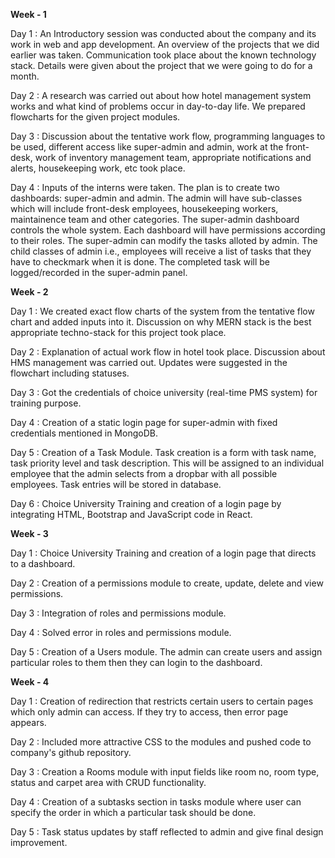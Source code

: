 **Week - 1**

Day 1 : An Introductory session was conducted about the company and its work in web and app development. An overview of the projects that we did earlier was taken. Communication took place about the known technology stack. Details were given about the project that we were going to do for a month. 

Day 2 : A research was carried out about how hotel management system works and what kind of problems occur in day-to-day life. We prepared flowcharts for the given project modules. 

Day 3 : Discussion about the tentative work flow, programming languages to be used, different access like super-admin and admin, work at the front-desk, work of inventory management team, appropriate notifications and alerts, housekeeping work, etc took place.

Day 4 : Inputs of the interns were taken. The plan is to create two dashboards: super-admin and admin. The admin will have sub-classes which will include front-desk employees, housekeeping workers, maintainence team and other categories. The super-admin dashboard controls the whole system. Each dashboard will have permissions according to their roles. The super-admin can modify the tasks alloted by admin. The child
classes of admin i.e., employees will receive a list of tasks that they have to checkmark when it is done. The completed task will be logged/recorded in the super-admin panel. 

**Week - 2**

Day 1 : We created exact flow charts of the system from the tentative flow chart and added inputs into it. Discussion on why MERN stack is the best appropriate techno-stack for this project took place. 

Day 2 : Explanation of actual work flow in hotel took place. Discussion about HMS management was carried out. Updates were suggested in the flowchart including statuses.

Day 3 : Got the credentials of choice university (real-time PMS system) for training purpose.

Day 4 : Creation of a static login page for super-admin with fixed credentials mentioned in MongoDB.

Day 5 : Creation of a Task Module. Task creation is a form with task name, task priority level and task description. This will be assigned to an individual employee that the admin selects from a dropbar with all possible employees. Task entries will be stored in database. 

Day 6 : Choice University Training and creation of a login page by integrating HTML, Bootstrap and JavaScript code in React.

**Week - 3**

Day 1 : Choice University Training and creation of a login page that directs to a dashboard. 

Day 2 : Creation of a permissions module to create, update, delete and view permissions.

Day 3 : Integration of roles and permissions module. 

Day 4 : Solved error in roles and permissions module. 

Day 5 : Creation of a Users module. The admin can create users and assign particular roles to them then they can login to the dashboard.

**Week - 4**

Day 1 : Creation of redirection that restricts certain users to certain pages which only admin can access. If they try to access, then error page appears.

Day 2 : Included more attractive CSS to the modules and pushed code to company's github repository.

Day 3 : Creation a Rooms module with input fields like room no, room type, status and carpet area with CRUD functionality.

Day 4 : Creation of a subtasks section in tasks module where user can specify the order in which a particular task should be done.

Day 5 : Task status updates by staff reflected to admin and give final design improvement.





